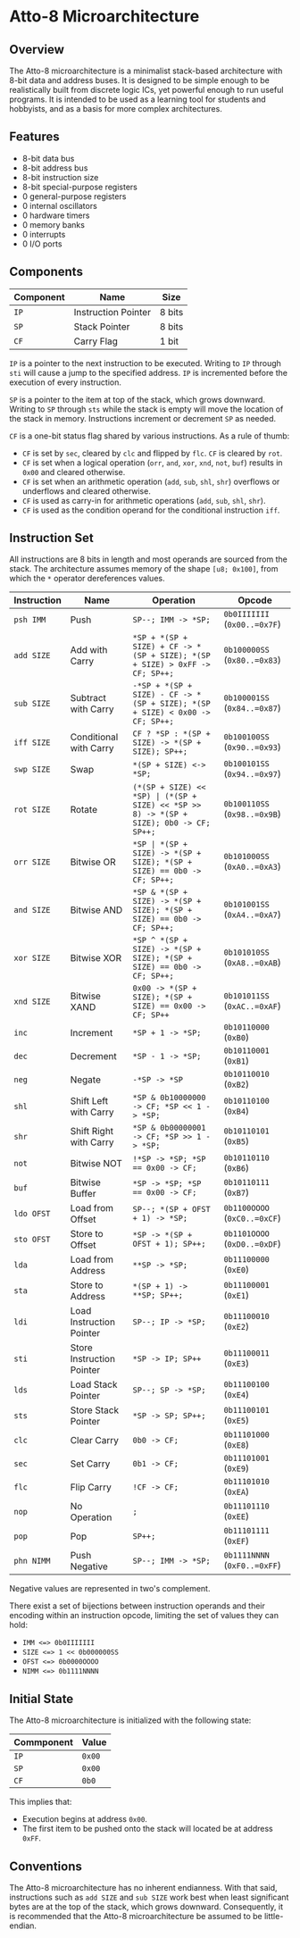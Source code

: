 # Atto-8 Microarchitecture

## Overview

The Atto-8 microarchitecture is a minimalist stack-based architecture with 8-bit data and address buses. It is designed to be simple enough to be realistically built from discrete logic ICs, yet powerful enough to run useful programs. It is intended to be used as a learning tool for students and hobbyists, and as a basis for more complex architectures.

## Features

- 8-bit data bus
- 8-bit address bus
- 8-bit instruction size
- 8-bit special-purpose registers
- 0 general-purpose registers
- 0 internal oscillators
- 0 hardware timers
- 0 memory banks
- 0 interrupts
- 0 I/O ports

## Components

| Component | Name                | Size   |
| --------- | ------------------- | ------ |
| `IP`      | Instruction Pointer | 8 bits |
| `SP`      | Stack Pointer       | 8 bits |
| `CF`      | Carry Flag          | 1 bit  |

`IP` is a pointer to the next instruction to be executed. Writing to `IP` through `sti` will cause a jump to the specified address. `IP` is incremented before the execution of every instruction.

`SP` is a pointer to the item at top of the stack, which grows downward. Writing to `SP` through `sts` while the stack is empty will move the location of the stack in memory. Instructions increment or decrement `SP` as needed.

`CF` is a one-bit status flag shared by various instructions. As a rule of thumb:

- `CF` is set by `sec`, cleared by `clc` and flipped by `flc`. `CF` is cleared by `rot`.
- `CF` is set when a logical operation (`orr`, `and`, `xor`, `xnd`, `not`, `buf`) results in `0x00` and cleared otherwise.
- `CF` is set when an arithmetic operation (`add`, `sub`, `shl`, `shr`) overflows or underflows and cleared otherwise.
- `CF` is used as carry-in for arithmetic operations (`add`, `sub`, `shl`, `shr`).
- `CF` is used as the condition operand for the conditional instruction `iff`.

## Instruction Set

All instructions are 8 bits in length and most operands are sourced from the stack. The architecture assumes memory of the shape `[u8; 0x100]`, from which the `*` operator dereferences values.

| Instruction | Name                      | Operation                                                                               | Opcode                       |
| ----------- | ------------------------- | --------------------------------------------------------------------------------------- | ---------------------------- |
| `psh IMM`   | Push                      | `SP--; IMM -> *SP;`                                                                     | `0b0IIIIIII` (`0x00..=0x7F`) |
| `add SIZE`  | Add with Carry            | `*SP + *(SP + SIZE) + CF -> *(SP + SIZE); *(SP + SIZE) > 0xFF -> CF; SP++;`             | `0b100000SS` (`0x80..=0x83`) |
| `sub SIZE`  | Subtract with Carry       | `-*SP + *(SP + SIZE) - CF -> *(SP + SIZE); *(SP + SIZE) < 0x00 -> CF; SP++;`            | `0b100001SS` (`0x84..=0x87`) |
| `iff SIZE`  | Conditional with Carry    | `CF ? *SP : *(SP + SIZE) -> *(SP + SIZE); SP++;`                                        | `0b100100SS` (`0x90..=0x93`) |
| `swp SIZE`  | Swap                      | `*(SP + SIZE) <-> *SP;`                                                                 | `0b100101SS` (`0x94..=0x97`) |
| `rot SIZE`  | Rotate                    | `(*(SP + SIZE) << *SP) \| (*(SP + SIZE) << *SP >> 8) -> *(SP + SIZE); 0b0 -> CF; SP++;` | `0b100110SS` (`0x98..=0x9B`) |
| `orr SIZE`  | Bitwise OR                | `*SP \| *(SP + SIZE) -> *(SP + SIZE); *(SP + SIZE) == 0b0 -> CF; SP++;`                 | `0b101000SS` (`0xA0..=0xA3`) |
| `and SIZE`  | Bitwise AND               | `*SP & *(SP + SIZE) -> *(SP + SIZE); *(SP + SIZE) == 0b0 -> CF; SP++;`                  | `0b101001SS` (`0xA4..=0xA7`) |
| `xor SIZE`  | Bitwise XOR               | `*SP ^ *(SP + SIZE) -> *(SP + SIZE); *(SP + SIZE) == 0b0 -> CF; SP++;`                  | `0b101010SS` (`0xA8..=0xAB`) |
| `xnd SIZE`  | Bitwise XAND              | `0x00 -> *(SP + SIZE); *(SP + SIZE) == 0x00 -> CF; SP++`                                | `0b101011SS` (`0xAC..=0xAF`) |
| `inc`       | Increment                 | `*SP + 1 -> *SP;`                                                                       | `0b10110000` (`0xB0`)        |
| `dec`       | Decrement                 | `*SP - 1 -> *SP;`                                                                       | `0b10110001` (`0xB1`)        |
| `neg`       | Negate                    | `-*SP -> *SP`                                                                           | `0b10110010` (`0xB2`)        |
| `shl`       | Shift Left with Carry     | `*SP & 0b10000000 -> CF; *SP << 1 -> *SP;`                                              | `0b10110100` (`0xB4`)        |
| `shr`       | Shift Right with Carry    | `*SP & 0b00000001 -> CF; *SP >> 1 -> *SP;`                                              | `0b10110101` (`0xB5`)        |
| `not`       | Bitwise NOT               | `!*SP -> *SP; *SP == 0x00 -> CF;`                                                       | `0b10110110` (`0xB6`)        |
| `buf`       | Bitwise Buffer            | `*SP -> *SP; *SP == 0x00 -> CF;`                                                        | `0b10110111` (`0xB7`)        |
| `ldo OFST`  | Load from Offset          | `SP--; *(SP + OFST + 1) -> *SP;`                                                        | `0b1100OOOO` (`0xC0..=0xCF`) |
| `sto OFST`  | Store to Offset           | `*SP -> *(SP + OFST + 1); SP++;`                                                        | `0b1101OOOO` (`0xD0..=0xDF`) |
| `lda`       | Load from Address         | `**SP -> *SP;`                                                                          | `0b11100000` (`0xE0`)        |
| `sta`       | Store to Address          | `*(SP + 1) -> **SP; SP++;`                                                              | `0b11100001` (`0xE1`)        |
| `ldi`       | Load Instruction Pointer  | `SP--; IP -> *SP;`                                                                      | `0b11100010` (`0xE2`)        |
| `sti`       | Store Instruction Pointer | `*SP -> IP; SP++`                                                                       | `0b11100011` (`0xE3`)        |
| `lds`       | Load Stack Pointer        | `SP--; SP -> *SP;`                                                                      | `0b11100100` (`0xE4`)        |
| `sts`       | Store Stack Pointer       | `*SP -> SP; SP++;`                                                                      | `0b11100101` (`0xE5`)        |
| `clc`       | Clear Carry               | `0b0 -> CF;`                                                                            | `0b11101000` (`0xE8`)        |
| `sec`       | Set Carry                 | `0b1 -> CF;`                                                                            | `0b11101001` (`0xE9`)        |
| `flc`       | Flip Carry                | `!CF -> CF;`                                                                            | `0b11101010` (`0xEA`)        |
| `nop`       | No Operation              | `;`                                                                                     | `0b11101110` (`0xEE`)        |
| `pop`       | Pop                       | `SP++;`                                                                                 | `0b11101111` (`0xEF`)        |
| `phn NIMM`  | Push Negative             | `SP--; IMM -> *SP;`                                                                     | `0b1111NNNN` (`0xF0..=0xFF`) |

Negative values are represented in two's complement.

There exist a set of bijections between instruction operands and their encoding within an instruction opcode, limiting the set of values they can hold:

- `IMM <=> 0b0IIIIIII`
- `SIZE <=> 1 << 0b000000SS`
- `OFST <=> 0b0000OOOO`
- `NIMM <=> 0b1111NNNN`

## Initial State

The Atto-8 microarchitecture is initialized with the following state:

| Commponent | Value  |
| ---------- | ------ |
| `IP`       | `0x00` |
| `SP`       | `0x00` |
| `CF`       | `0b0`  |

This implies that:

- Execution begins at address `0x00`.
- The first item to be pushed onto the stack will located be at address `0xFF`.

## Conventions

The Atto-8 microarchitecture has no inherent endianness. With that said, instructions such as `add SIZE` and `sub SIZE` work best when least significant bytes are at the top of the stack, which grows downward. Consequently, it is recommended that the Atto-8 microarchitecture be assumed to be little-endian.
